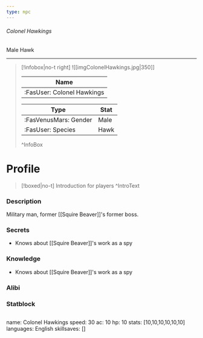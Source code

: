 ```yaml
---
type: npc
---
```


###### Colonel Hawkings
<span class="sub2">Male Hawk </span>
___

> [!infobox|no-t right]
> ![[imgColonelHawkings.jpg|350]]
> 
> | Name |
> | :----: |
> | :FasUser: Colonel Hawkings | 
> 
> | Type | Stat |
> | ---- | ---- |
> | :FasVenusMars: Gender | Male |
> | :FasUser: Species | Hawk |
>^InfoBox

# Profile

> [!boxed|no-t]
> Introduction for players
>^IntroText

### Description
Military man, former [[Squire Beaver]]'s former boss.

### Secrets
- Knows about ⁠[[Squire Beaver]]'s work as a spy

### Knowledge
- Knows about ⁠[[Squire Beaver]]'s work as a spy

### Alibi 


### Statblock
>```statblock
name: Colonel Hawkings
speed: 30
ac: 10
hp: 10
stats: [10,10,10,10,10,10]
languages: English
skillsaves: []